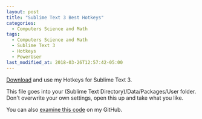 ```yaml
---
layout: post
title: "Sublime Text 3 Best Hotkeys"
categories:
  - Computers Science and Math
tags:
  - Computers Science and Math
  - Sublime Text 3
  - Hotkeys
  - PowerUser
last_modified_at: 2018-03-26T12:57:42-05:00
---
```

<a href="{{ site.baseurl }}/downloads/Default%20(Windows).sublime-keymap">Download</a> and use my Hotkeys for Sublime Text 3.

This file goes into your (Sublime Text Directory)/Data/Packages/User folder. Don't overwrite your own settings, open this up and take what you like.

You can also <a href="{{ site.github.repo }}/blob/master/downloads/Default%20(Windows).sublime-keymap">examine this code</a> on my GitHub.
